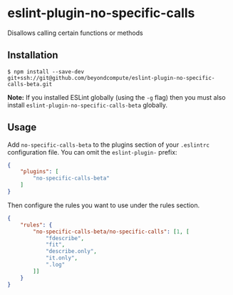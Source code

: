 # eslint-plugin-no-specific-calls

Disallows calling certain functions or methods

## Installation

```
$ npm install --save-dev git+ssh://git@github.com/beyondcompute/eslint-plugin-no-specific-calls-beta.git
```

**Note:** If you installed ESLint globally (using the `-g` flag) then you must also install `eslint-plugin-no-specific-calls-beta` globally.

## Usage

Add `no-specific-calls-beta` to the plugins section of your `.eslintrc` configuration file. You can omit the `eslint-plugin-` prefix:

```json
{
    "plugins": [
        "no-specific-calls-beta"
    ]
}
```

Then configure the rules you want to use under the rules section.

```json
{
    "rules": {
        "no-specific-calls-beta/no-specific-calls": [1, [
            "fdescribe",
            "fit",
            "describe.only",
            "it.only",
            ".log"
        ]]
    }
}
```
